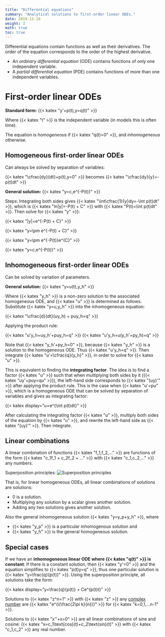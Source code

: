 ```yaml
---
title: "Differential equations"
summary: "Analytical solutions to first-order linear ODEs."
date: 2019-11-16
weight: 3
math: true
toc: true
---
```


Differential equations contain functions as well as their derivatives. The order of the equation corresponds to the order of the highest derivative.

* An _ordinary differential equation_ (ODE) contains functions of only one independent variable.
* A _partial differential equation_ (PDE) contains functions of more than one independent variables.

# First-order linear ODEs

**Standard form:** {{< katex "y'+p(t)\,y=q(t)" >}}

Where {{< katex "t" >}} is the independent variable (in models this is often time).

The equation is _homogeneous_ if {{< katex "q(t)=0" >}}, and _inhomogeneous_ otherwise.

## Homogeneous first-order linear ODEs

Can always be solved by separation of variables:

{{< katex "\cfrac{dy}{dt}+p(t)\,y=0" >}} becomes {{< katex "\cfrac{dy}{y}=-p(t)dt" >}}

**General solution:** {{< katex "y=c\,e^{-P(t)}" >}}

Steps: Integrating both sides gives {{< katex "\int\cfrac{1}{y}dy=-\int p(t)dt" >}}, which is {{< katex "ln|y|=-P(t) + C" >}} with {{< katex "P(t)=\int p(t)dt" >}}. Then solve for {{< katex "y" >}}:

{{< katex "|y|=e^{-P(t) + C}" >}}

{{< katex "y=\pm e^{-P(t) + C}" >}}

{{< katex "y=\pm e^{-P(t)}e^{C}" >}}

{{< katex "y=c\,e^{-P(t)}" >}}

## Inhomogeneous first-order linear ODEs

Can be solved by variation of parameters.

**General solution:** {{< katex "y=u(t)\,y_h" >}}

Where {{< katex "y_h" >}} is a non-zero solution to the associated homogeneous ODE, and {{< katex "u" >}} is determined as follows. Substitute {{< katex "y=u\,y_h" >}} into the inhomogeneous equation:

{{< katex "\cfrac{d}{dt}(uy_h) + puy_h=q" >}}

Applying the product rule:

{{< katex "u'y_h+uy_h'+puy_h=q" >}}
{{< katex "u'y_h+u(y_h'+py_h)=q" >}}

Note that {{< katex "y_h'+py_h=0" >}}, because {{< katex "y_h" >}} is a solution to the homogeneous ODE. Thus {{< katex "u'y_h=q" >}}. Then integrate {{< katex "u'=\cfrac{q}{y_h}" >}}, in order to solve for {{< katex "u" >}}.

This is equivalent to finding the **integrating factor**. The idea is to find a factor {{< katex "u" >}} such that when multiplying both sides by it ({{< katex "uy'+puy=qu" >}}), the left-hand side corresponds to {{< katex "(uy)'" >}} after applying the product rule. This is the case when {{< katex "u'=pu" >}}, which is a homogeneous ODE that can be solved by separation of variables and gives as integrating factor:

{{< katex display="u=e^{\int p(t)dt}" >}}

After calculating the integrating factor {{< katex "u" >}}, multiply both sides of the equation by {{< katex "u" >}}, and rewrite the left-hand side as {{< katex "(uy)'" >}}. Then integrate.

## Linear combinations

A linear combination of functions {{< katex "f_1,f_2,..." >}} are functions of the form {{< katex "c_1f_1 + c_2f_2 + ..." >}} with {{< katex "c_1,c_2,..." >}} any numbers.

Superposition principles:
![Superposition principles](images/docs/superposition.png)

That is, for linear homogeneous ODEs, all linear combinations of solutions are solutions:

* 0 is a solution.
* Multiplying any solution by a scalar gives another solution.
* Adding any two solutions gives another solution.

Also the general inhomogeneous solution {{< katex "y=y_p+y_h" >}}, where

* {{< katex "y_p" >}} is a particular inhomogenous solution and
* {{< katex "y_h" >}} is the general homogeneous solution.

## Special cases

If we have an **inhomogeneous linear ODE where {{< katex "q(t)" >}} is constant**: If there is a constant solution, then {{< katex "y'=0" >}} and the equation simplifies to {{< katex "p(t)y=q" >}}, thus one particular solution is {{< katex "y=\frac{q}{p(t)}" >}}. Using the superposition principle, all solutions take the form:

{{< katex display="y=\frac{q}{p(t)} + Ce^{p(t)t}" >}}

Solutions to {{< katex "z^n=1" >}} with {{< katex "z" >}} any [complex number](/docs/complex-numbers/) are {{< katex "e^{i(\frac{2\pi k}{n})}" >}} for {{< katex "k=0,1,...n-1" >}}.

Solutions to {{< katex "x''+x=0" >}} are all linear combinations of sine and cosine: {{< katex "x=c_1\text{cos}(t)+c_2\text{sin}(t)" >}} with {{< katex "c_1,c_2" >}} any real number.
